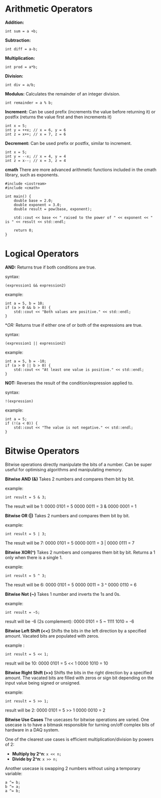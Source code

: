 # **Arithmetic Operators**

**Addition:**

```
int sum = a +b;
```

**Subtraction:**

```
int diff = a-b;
```

**Multiplication:**

```
int prod = a*b;
```

**Division:**
```
int div = a/b;
```

**Modulus:**
Calculates the remainder of an integer division.
```
int remainder = a % b;
```

**Increment:**
Can be used prefix (increments the value before returning it) or postfix (returns the value first and then increments it)
```
int x = 5;
int y = ++x; // x = 6, y = 6
int z = x++; // x = 7, z = 6
```

**Decrement:**
Can be used prefix or postfix, similar to increment.
```
int x = 5;
int y = --x; // x = 4, y = 4
int z = x--; // x = 3, z = 4
```

**cmath** 
There are more advanced arithmetic functions included in the cmath library, such as exponents.

```
#include <iostream>
#include <cmath>

int main() {
    double base = 2.0;
    double exponent = 3.0;
    double result = pow(base, exponent);
    
    std::cout << base << " raised to the power of " << exponent << " is " << result << std::endl;

    return 0;
}
```

# **Logical Operators**

**AND:**
Returns true if both conditions are true.

syntax:
```
(expression1 && expression2)
```

example:
```
int a = 5, b = 10;
if (a > 0 && b > 0) {
    std::cout << "Both values are positive." << std::endl;
}
```

**OR:*
Returns true if either one of or both of the expressions are true.

syntax:
```
(expression1 || expression2)
```

example:
```
int a = 5, b = -10;
if (a > 0 || b > 0) {
    std::cout << "At least one value is positive." << std::endl;
}
```

**NOT:**
Reverses the result of the condition/expression applied to.

syntax:
```
!(expression)
```

example:
```
int a = 5;
if (!(a < 0)) {
    std::cout << "The value is not negative." << std::endl;
}
```


# **Bitwise Operators**

Bitwise operations directly manipulate the bits of a number. Can be super useful for optimising algorithms and manipulating memory.

**Bitwise AND (&)**
Takes 2 numbers and compares them bit by bit.

example:
```
int result = 5 & 3;
```

The result will be 1:
0000 0101 = 5
0000 0011 = 3
            &
0000 0001 = 1 


**Bitwise OR (|)**
Takes 2 numbers and compares them bit by bit. 

example:
```
int result = 5 | 3;
```

The result will be 7:
0000 0101 = 5
0000 0011 = 3
			|
0000 0111 = 7 

**Bitwise XOR(^)**
Takes 2 numbers and compares them bit by bit.  Returns a 1 only when there is a single 1.

example:
```
int result = 5 ^ 3;
```

The result will be 6:
0000 0101 = 5
0000 0011 = 3
			^
0000 0110 = 6

**Bitwise Not (~)**
Takes 1 number and inverts the 1s and 0s.

example:
```
int result = ~5;
```

result will be -6 (2s complement):
0000 0101 = 5
			~
1111 1010 = -6

**Bitwise Left Shift (<<)**
Shifts the bits in the left direction by a specified amount. Vacated bits are populated with zeros.

example :
```
int result = 5 << 1;
```

result will be 10:
0000 0101 = 5
			<< 1
0000 1010 = 10


**Bitwise Right Shift (>>)**
Shifts the bits in the right direction by a specified amount. The vacated bits are filled with zeros or sign bit depending on the input value being signed or unsigned.

example:
```
int result = 5 >> 1;
```

result will be 2:
0000 0101 = 5
			>> 1
0000 0010 = 2

**Bitwise Use Cases**
The usecases for bitwise operations are varied. One usecase is to have a bitmask responsible for turning on/off complex bits of hardware in a DAQ system.

One of the clearest use cases is efficient multiplication/division by powers of 2:
- **Multiply by 2^n**: `x << n;`
- **Divide by 2^n**: `x >> n;`

Another usecase is swapping 2 numbers without using a temporary variable:
```
a ^= b; 
b ^= a; 
a ^= b;
```
